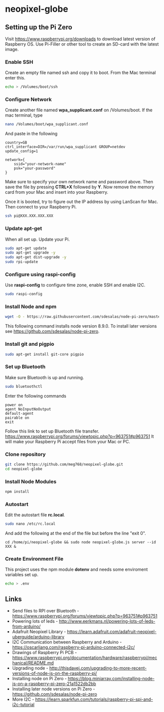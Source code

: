 # neopixel-globe


## Setting up the Pi Zero

Visit https://www.raspberrypi.org/downloads to download latest version of Raspberry OS.
Use Pi-Filler or other tool to create an SD-card with the latest image.

### Enable SSH

Create an empty file named ssh and copy it to boot. From the Mac terminal
enter this.

````bash
echo > /Volumes/boot/ssh
````

### Configure Network

Create another file named **wpa_supplicant.conf** on /Volumes/boot.
If the mac terminal, type

````bash
nano /Volumes/boot/wpa_supplicant.conf
````

And paste in the following

    country=GB
    ctrl_interface=DIR=/var/run/wpa_supplicant GROUP=netdev
    update_config=1

    network={
    	ssid="your-network-name"
    	psk="your-password"
    }

Make sure to specify your own network name and password above. Then
save the file by pressing **CTRL+X** followed by **Y**. Now
remove the memory card from your Mac and insert into your Raspberry.

Once it is booted, try to figure out the IP address by using LanScan for Mac.
Then connect to your Raspberry Pi.

````bash
ssh pi@XXX.XXX.XXX.XXX
````

### Update apt-get

When all set up. Update your Pi.

````bash
sudo apt-get update
sudo apt-get upgrade -y
sudo apt-get dist-upgrade -y
sudo rpi-update
````

### Configure using raspi-config

Use **raspi-config** to configure time zone, enable SSH and enable I2C.

````bash
sudo raspi-config
````

### Install Node and npm

````bash
wget -O - https://raw.githubusercontent.com/sdesalas/node-pi-zero/master/install-node-v8.9.0.sh | bash
````

This following command installs node version 8.9.0. To install later versions
see https://github.com/sdesalas/node-pi-zero.


### Install git and pigpio

````bash
sudo apt-get install git-core pigpio
````
### Set up Bluetooth

Make sure Bluetooth is up and running.

````bash
sudo bluetoothctl
````

Enter the following commands

    power on
    agent NoInputNoOutput
    default-agent
    pairable on
    exit

Follow this link to set up Bluetooth file transfer. https://www.raspberrypi.org/forums/viewtopic.php?p=963751#p963751
It will make your Raspberry Pi accept files from your Mac or PC.


### Clone repository

````bash
git clone https://github.com/meg768/neopixel-globe.git
cd neopixel-globe
````

### Install Node Modules

````bash
npm install
````

### Autostart

Edit the autostart file **rc.local**.

````bash
sudo nano /etc/rc.local
````

And add the following at the end of the file but before the line "exit 0".

    cd /home/pi/neopixel-globe && sudo node neopixel-globe.js server --id XXX &

### Create Environment File

This project uses the npm module **dotenv** and needs some enviroment variables set up.

````bash
echo > .env
````



## Links
- Send files to RPI over Bluetooth - https://www.raspberrypi.org/forums/viewtopic.php?p=963751#p963751
- Powering lots of leds - http://www.eerkmans.nl/powering-lots-of-leds-from-arduino/
- Adafruit Neopixel Library - https://learn.adafruit.com/adafruit-neopixel-uberguide/arduino-library
- I2C Communication between Raspberry and Arduino - https://oscarliang.com/raspberry-pi-arduino-connected-i2c/
- Drawings of Raspberry Pi PCB - https://www.raspberrypi.org/documentation/hardware/raspberrypi/mechanical/README.md
- Upgrading node - http://thisdavej.com/upgrading-to-more-recent-versions-of-node-js-on-the-raspberry-pi/
- Installing node on Pi Zero - https://blog.miniarray.com/installing-node-js-on-a-raspberry-pi-zero-21a1522db2bb
- Installing later node versions on Pi Zero - https://github.com/sdesalas/node-pi-zero
- More I2C - https://learn.sparkfun.com/tutorials/raspberry-pi-spi-and-i2c-tutorial
